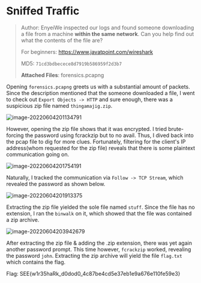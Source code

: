 # Sniffed Traffic

> Author: EnyeiWe inspected our logs and found someone downloading a file from a machine **within the same network**. Can you help find out what the contents of the file are? 
>
> For beginners: https://www.javatpoint.com/wireshark
>
> MD5: `71cd3bdbecece8d7919b586959f2d3b7`
>
> **Attached Files**: forensics.pcapng

Opening `forensics.pcapng` greets us with a substantial amount of packets. Since the description mentioned that the someone downloaded a file, I went to check out `Export Objects -> HTTP` and sure enough, there was a suspicious zip file named `thingamajig.zip`.

![image-20220604201134791](C:\Users\twist\Desktop\SEETF\sniffed-traffic\images\exported-objects.png)

However, opening the zip file shows that it was encrypted. I tried brute-forcing the password using fcrackzip but to no avail. Thus, I dived back into the pcap file to dig for more clues. Fortunately, filtering for the client's IP address(whom requested for the zip file) reveals that there is some plaintext communication going on.

![image-20220604201754191](C:\Users\twist\Desktop\SEETF\sniffed-traffic\images\filter.PNG)

Naturally, I tracked the communication via `Follow -> TCP Stream`, which revealed the password as shown below.

![image-20220604201913375](C:\Users\twist\Desktop\SEETF\sniffed-traffic\images\follow-stream.png)

Extracting the zip file yielded the sole file named `stuff`. Since the file has no extension, I ran the `binwalk` on it, which showed that the file was contained a zip archive.

![image-20220604203942679](C:\Users\twist\AppData\Roaming\Typora\typora-user-images\image-20220604203942679.png)

After extracting the zip file & adding the .zip extension, there was yet again another password prompt. This time however, `fcrackzip` worked, revealing the password `john`. Extracting the zip archive will yield the file `flag.txt` which contains the flag.

Flag: SEE{w1r35haRk_d0dod0_4c87be4cd5e37eb1e9a676e110fe59e3}